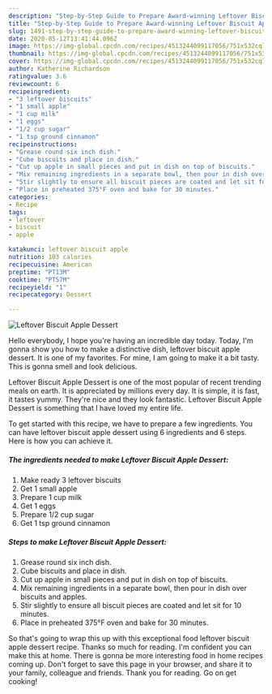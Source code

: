 ```yaml
---
description: "Step-by-Step Guide to Prepare Award-winning Leftover Biscuit Apple Dessert"
title: "Step-by-Step Guide to Prepare Award-winning Leftover Biscuit Apple Dessert"
slug: 1491-step-by-step-guide-to-prepare-award-winning-leftover-biscuit-apple-dessert
date: 2020-05-12T13:41:44.096Z
image: https://img-global.cpcdn.com/recipes/4513244099117056/751x532cq70/leftover-biscuit-apple-dessert-recipe-main-photo.jpg
thumbnail: https://img-global.cpcdn.com/recipes/4513244099117056/751x532cq70/leftover-biscuit-apple-dessert-recipe-main-photo.jpg
cover: https://img-global.cpcdn.com/recipes/4513244099117056/751x532cq70/leftover-biscuit-apple-dessert-recipe-main-photo.jpg
author: Katherine Richardson
ratingvalue: 3.6
reviewcount: 6
recipeingredient:
- "3 leftover biscuits"
- "1 small apple"
- "1 cup milk"
- "1 eggs"
- "1/2 cup sugar"
- "1 tsp ground cinnamon"
recipeinstructions:
- "Grease round six inch dish."
- "Cube biscuits and place in dish."
- "Cut up apple in small pieces and put in dish on top of biscuits."
- "Mix remaining ingredients in a separate bowl, then pour in dish over biscuits and apples."
- "Stir slightly to ensure all biscuit pieces are coated and let sit for 10 minutes."
- "Place in preheated 375°F oven and bake for 30 minutes."
categories:
- Recipe
tags:
- leftover
- biscuit
- apple

katakunci: leftover biscuit apple 
nutrition: 103 calories
recipecuisine: American
preptime: "PT13M"
cooktime: "PT57M"
recipeyield: "1"
recipecategory: Dessert

---
```



![Leftover Biscuit Apple Dessert](https://img-global.cpcdn.com/recipes/4513244099117056/751x532cq70/leftover-biscuit-apple-dessert-recipe-main-photo.jpg)

Hello everybody, I hope you're having an incredible day today. Today, I'm gonna show you how to make a distinctive dish, leftover biscuit apple dessert. It is one of my favorites. For mine, I am going to make it a bit tasty. This is gonna smell and look delicious.



Leftover Biscuit Apple Dessert is one of the most popular of recent trending meals on earth. It is appreciated by millions every day. It is simple, it is fast, it tastes yummy. They're nice and they look fantastic. Leftover Biscuit Apple Dessert is something that I have loved my entire life.


To get started with this recipe, we have to prepare a few ingredients. You can have leftover biscuit apple dessert using 6 ingredients and 6 steps. Here is how you can achieve it.

<!--inarticleads1-->

##### The ingredients needed to make Leftover Biscuit Apple Dessert:

1. Make ready 3 leftover biscuits
1. Get 1 small apple
1. Prepare 1 cup milk
1. Get 1 eggs
1. Prepare 1/2 cup sugar
1. Get 1 tsp ground cinnamon




<!--inarticleads2-->

##### Steps to make Leftover Biscuit Apple Dessert:

1. Grease round six inch dish.
1. Cube biscuits and place in dish.
1. Cut up apple in small pieces and put in dish on top of biscuits.
1. Mix remaining ingredients in a separate bowl, then pour in dish over biscuits and apples.
1. Stir slightly to ensure all biscuit pieces are coated and let sit for 10 minutes.
1. Place in preheated 375°F oven and bake for 30 minutes.




So that's going to wrap this up with this exceptional food leftover biscuit apple dessert recipe. Thanks so much for reading. I'm confident you can make this at home. There is gonna be more interesting food in home recipes coming up. Don't forget to save this page in your browser, and share it to your family, colleague and friends. Thank you for reading. Go on get cooking!
